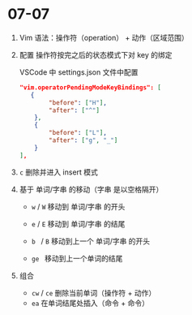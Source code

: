 # 07-07

1. Vim 语法：操作符（operation） + 动作（区域范围）

2. 配置 操作符按完之后的状态模式下对 key 的绑定

   VSCode 中 settings.json 文件中配置

   ```json
   "vim.operatorPendingModeKeyBindings": [
      {
           "before": ["H"],
           "after": ["^"]
       },
       {
           "before": ["L"],
           "after": ["g", "_"]
       } 
   ],
   ```

3. `c` 删除并进入 insert 模式

4. 基于 单词/字串 的移动（字串 是以空格隔开）

   * `w` / `W` 移动到 单词/字串 的开头

   * `e` / `E` 移动到 单词/字串 的结尾
   * `b ` / `B` 移动到上一个 单词/字串 的开头
   * `ge ` 移动到上一个单词的结尾

5. 组合
   * `cw` / `ce` 删除当前单词（操作符 + 动作）
   * `ea` 在单词结尾处插入（命令 + 命令）